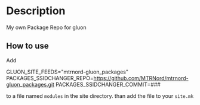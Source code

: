 # Description
My own Package Repo for gluon

## How to use
Add

GLUON_SITE_FEEDS="mtrnord-gluon_packages"
PACKAGES_SSIDCHANGER_REPO=https://github.com/MTRNord/mtrnord-gluon_packages.git
PACKAGES_SSIDCHANGER_COMMIT=###

to a file named ``modules`` in the site directory.
than add the file to your ``site.mk``
